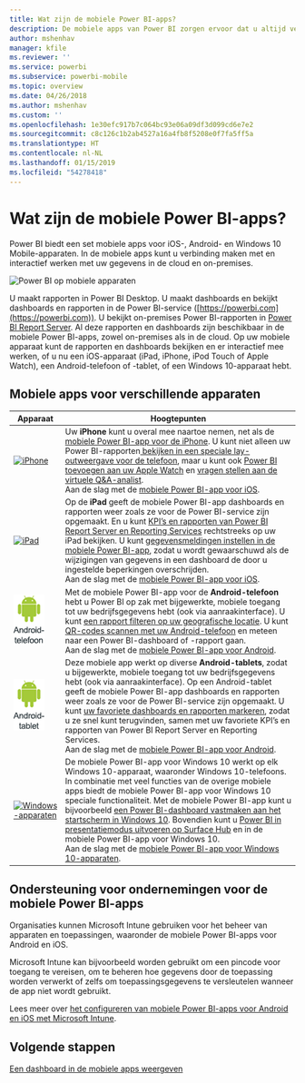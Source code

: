 ```yaml
---
title: Wat zijn de mobiele Power BI-apps?
description: De mobiele apps van Power BI zorgen ervoor dat u altijd verbonden bent met uw gegevens, zowel on-premises als in de cloud. Bekijk uw Power BI-dashboards en -rapporten op uw mobiele apparaat.
author: mshenhav
manager: kfile
ms.reviewer: ''
ms.service: powerbi
ms.subservice: powerbi-mobile
ms.topic: overview
ms.date: 04/26/2018
ms.author: mshenhav
ms.custom: ''
ms.openlocfilehash: 1e30efc917b7c064bc93e06a09df3d099cd6e7e2
ms.sourcegitcommit: c8c126c1b2ab4527a16a4fb8f5208e0f7fa5ff5a
ms.translationtype: HT
ms.contentlocale: nl-NL
ms.lasthandoff: 01/15/2019
ms.locfileid: "54278418"
---
```

# <a name="what-are-the-power-bi-mobile-apps"></a>Wat zijn de mobiele Power BI-apps?
Power BI biedt een set mobiele apps voor iOS-, Android- en Windows 10 Mobile-apparaten. In de mobiele apps kunt u verbinding maken met en interactief werken met uw gegevens in de cloud en on-premises. 

![Power BI op mobiele apparaten](./media/mobile-apps-for-mobile-devices/power-bi-mobile-apps-all-up.png)

U maakt rapporten in Power BI Desktop. U maakt dashboards en bekijkt dashboards en rapporten in de Power BI-service ([https://powerbi.com](https://powerbi.com)). U bekijkt on-premises Power BI-rapporten in [Power BI Report Server](../../report-server/get-started.md). Al deze rapporten en dashboards zijn beschikbaar in de mobiele Power BI-apps, zowel on-premises als in de cloud. Op uw mobiele apparaat kunt de rapporten en dashboards bekijken en er interactief mee werken, of u nu een iOS-apparaat (iPad, iPhone, iPod Touch of Apple Watch), een Android-telefoon of -tablet, of een Windows 10-apparaat hebt.

## <a name="mobile-apps-for-different-devices"></a>Mobiele apps voor verschillende apparaten

| **Apparaat** | **Hoogtepunten** |
| --- | --- |
| [![iPhone](./media/mobile-apps-for-mobile-devices/iphone-logo-50-px.png)](mobile-iphone-app-get-started.md) |Uw **iPhone** kunt u overal mee naartoe nemen, net als de [mobiele Power BI-app voor de iPhone](mobile-iphone-app-get-started.md). U kunt niet alleen uw Power BI-rapporten[ bekijken in een speciale lay-outweergave voor de telefoon](mobile-apps-view-phone-report.md), maar u kunt ook [Power BI toevoegen aan uw Apple Watch](mobile-apple-watch.md) en [vragen stellen aan de virtuele Q&A-analist](mobile-apps-ios-qna.md). <br/>Aan de slag met de [mobiele Power BI-app voor iOS](mobile-iphone-app-get-started.md). |
| [![iPad](./media/mobile-apps-for-mobile-devices/ipad-logo-50-px.png)](mobile-iphone-app-get-started.md) |Op de **iPad** geeft de mobiele Power BI-app dashboards en rapporten weer zoals ze voor de Power BI-service zijn opgemaakt. En u kunt [KPI’s en rapporten van Power BI Report Server en Reporting Services](mobile-app-ssrs-kpis-mobile-on-premises-reports.md) rechtstreeks op uw iPad bekijken. U kunt [gegevensmeldingen instellen in de mobiele Power BI-app](mobile-set-data-alerts-in-the-mobile-apps.md), zodat u wordt gewaarschuwd als de wijzigingen van gegevens in een dashboard de door u ingestelde beperkingen overschrijden. <br/>Aan de slag met de [mobiele Power BI-app voor iOS](mobile-iphone-app-get-started.md). |
| [![Android-telefoon](media/mobile-apps-for-mobile-devices/android-phone-logo-50-px.png)](mobile-android-app-get-started.md) |Met de mobiele Power BI-app voor de **Android-telefoon** hebt u Power BI op zak met bijgewerkte, mobiele toegang tot uw bedrijfsgegevens hebt (ook via aanraakinterface). U kunt [een rapport filteren op uw geografische locatie](mobile-apps-geographic-filtering.md). U kunt [QR-codes scannen met uw Android-telefoon](mobile-apps-qr-code.md) en meteen naar een Power BI-dashboard of -rapport gaan. <br/>Aan de slag met de [mobiele Power BI-app voor Android](mobile-android-app-get-started.md). |
| [![Android-tablet](./media/mobile-apps-for-mobile-devices/android-tablet-logo-50-px.png)](mobile-android-app-get-started.md) |Deze mobiele app werkt op diverse **Android-tablets**, zodat u bijgewerkte, mobiele toegang tot uw bedrijfsgegevens hebt (ook via aanraakinterface). Op een Android-tablet geeft de mobiele Power BI-app dashboards en rapporten weer zoals ze voor de Power BI-service zijn opgemaakt. U kunt [uw favoriete dashboards en rapporten markeren](mobile-apps-favorites.md), zodat u ze snel kunt terugvinden, samen met uw favoriete KPI’s en rapporten van Power BI Report Server en Reporting Services. <br/>Aan de slag met de [mobiele Power BI-app voor Android](mobile-android-app-get-started.md). |
| [![Windows-apparaten](./media/mobile-apps-for-mobile-devices/win-10-logo-50-px.png)](../../desktop-getting-started.md) |De mobiele Power BI-app voor Windows 10 werkt op elk Windows 10-apparaat, waaronder Windows 10-telefoons. In combinatie met veel functies van de overige mobiele apps biedt de mobiele Power BI-app voor Windows 10 speciale functionaliteit. Met de mobiele Power BI-app kunt u bijvoorbeeld [een Power BI-dashboard vastmaken aan het startscherm in Windows 10](mobile-pin-dashboard-start-screen-windows-10-phone-app.md). Bovendien kunt u [Power BI in presentatiemodus uitvoeren op Surface Hub](mobile-windows-10-app-presentation-mode.md) en in de mobiele Power BI-app voor Windows 10. <br/>Aan de slag met de [mobiele Power BI-app voor Windows 10-apparaten](mobile-windows-10-phone-app-get-started.md). |

## <a name="enterprise-support-for-the-power-bi-mobile-apps"></a>Ondersteuning voor ondernemingen voor de mobiele Power BI-apps
Organisaties kunnen Microsoft Intune gebruiken voor het beheer van apparaten en toepassingen, waaronder de mobiele Power BI-apps voor Android en iOS.

Microsoft Intune kan bijvoorbeeld worden gebruikt om een pincode voor toegang te vereisen, om te beheren hoe gegevens door de toepassing worden verwerkt of zelfs om toepassingsgegevens te versleutelen wanneer de app niet wordt gebruikt.

Lees meer over [het configureren van mobiele Power BI-apps voor Android en iOS met Microsoft Intune](../../service-admin-mobile-intune.md). 

## <a name="next-steps"></a>Volgende stappen
[Een dashboard in de mobiele apps weergeven](mobile-apps-quickstart-view-dashboard-report.md)


